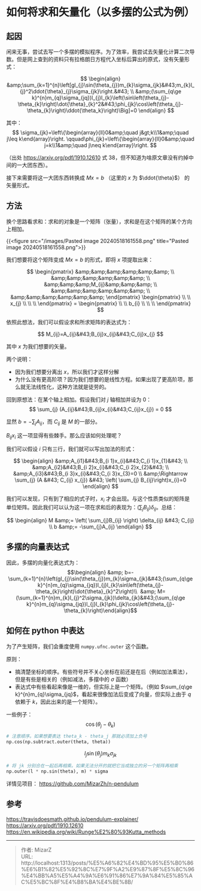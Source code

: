 # 如何将求和矢量化（以多摆的公式为例）

## 起因
闲来无事，尝试去写一个多摆的模拟程序。为了效率，我尝试去矢量化计算二次导数。但是网上查到的资料只有拉格朗日方程代入坐标后算出的原式，没有矢量形式：

$$
\begin{align}
&amp;\sum_{k=1}^{n}\left[gl_{j}\sin(\theta_{j})m_{k}\sigma_{jk}&#43;m_{k}l_{j}^2\ddot{\theta}_{j}\sigma_{jk}\right.&#43; \\
&amp;(\sum_{q\ge k}^{n}m_{q}\sigma_{jq})l_{j}l_{k}\left(\sin\left(\theta_{j}-\theta_{k}\right)\dot{\theta}_{k}^2&#43;\phi_{jk}\cos\left(\theta_{j}-\theta_{k}\right)\ddot{\theta_k}\right)\Big]=0
\end{align}
$$

其中：
$$
\sigma_{jk}=\left\{\begin{array}{ll}0&amp;\quad j&gt;k\\1&amp;\quad j\leq k\end{array}\right. \qquad\phi_{jk}=\left\{\begin{array}{ll}0&amp;\quad j=k\\1&amp;\quad j\neq k\end{array}\right.
$$

（出处 https://arxiv.org/pdf/1910.12610 式 38，但不知道为啥原文章没有约掉中间的一大团东西）。

接下来需要将这一大团东西转换成 $Mx=b$ （这里的 $x$ 为 $\ddot{\theta}$） 的矢量形式。

## 方法
换个思路看求和：求和的对象是一个矩阵（张量），求和是在这个矩阵的某个方向上相加。

{{&lt;figure src=&#34;/images/Pasted image 20240518161558.png&#34; title=&#34;Pasted image 20240518161558.png&#34;&gt;}}

我们想要将这个矩阵变成 $Mx=b$ 的形式，即将 $x$ 项提取出来：

$$
\begin{pmatrix}
&amp;&amp;&amp;&amp;&amp;&amp; \\
&amp;&amp;&amp;&amp;&amp;&amp; \\
&amp;&amp;&amp;M_{ij}&amp;&amp;&amp; \\
&amp;&amp;&amp;&amp;&amp;&amp; \\
&amp;&amp;&amp;&amp;&amp;&amp;
\end{pmatrix}
\begin{pmatrix} \\
 \\
x_{j} \\
 \\
 \\
\end{pmatrix} = 
\begin{pmatrix} \\
 \\
b_{i} \\
 \\
 \\
\end{pmatrix} 
$$

依照此想法，我们可以假设求和所求矩阵的表达式为：

$$
M_{ij}=A_{ij}&#43;B_{ij}x_{ij}&#43;C_{ij}x_{j}
$$

其中 $x$ 为我们想要的矢量。

两个说明：
- 因为我们想要分离出 $x$，所以我们才这样分解
- 为什么没有更高阶项？因为我们想要的是线性方程。如果出现了更高阶项，那么就无法线性化，这种方法就是徒劳的。

回到原想法：在某个轴上相加。假设我们对 $j$ 轴相加并设为 0：
$$
\sum_{j} (A_{ij}&#43;B_{ij}x_{i}&#43;C_{ij}x_{j}) = 0
$$

显然 $b=-\sum_{j}A_{ij}$，而 $C_{ij}$ 是 $M$ 的一部分。

$B_{ij}x_{i}$ 这一项显得有些棘手。那么应该如何处理呢？

我们可以假设 $i$ 只有三行，我们就可以写出加法的形式：

$$
\begin{align}
&amp;A_{i1}&#43;B_{i 1}x_{i}&#43;C_{i 1}x_{1}&#43; \\
&amp;A_{i2}&#43;B_{i 2}x_{i}&#43;C_{i 2}x_{2}&#43; \\
&amp;A_{i3}&#43;B_{i 3}x_{i}&#43;C_{i 3}x_{3}=0 \\
&amp;\Rightarrow \sum_{j} (A &#43; C_{ij} x_{j}) &#43; \left( \sum_{j} B_{ij}\right)x_{i}=0
\end{align}
$$

我们可以发现，只有到了相应的式子时，$x_{i}$  才会出现。与这个性质类似的矩阵是单位矩阵。因此我们可以认为这一项在求和后的表现为：$\left( \sum_{j} B_{ij} \right)\delta_{ij}$。总结：

$$
\begin{align}
M &amp;= \left( \sum_{j}B_{ij} \right) \delta_{ij} &#43; C_{ij} \\
b &amp;= -\sum_{j}A_{ij}
\end{align}
$$

## 多摆的向量表达式
因此，多摆的向量化表达式为：
$$\begin{align} &amp; b=-\sum_{k=1}^{n}\left(gl_{j}\sin(\theta_{j})m_{k}\sigma_{jk}&#43;(\sum_{q\ge k}^{n}m_{q}\sigma_{jq})l_{j}l_{k}\sin\left(\theta_{j}-\theta_{k}\right)\dot{\theta}_{k}^2\right)\\  &amp; M=(\sum_{k=1}^{n}m_{k}l_{j}^2\sigma_{jk})\delta_{jk}&#43;(\sum_{q\ge k}^{n}m_{q}\sigma_{jq})l_{j}l_{k}\phi_{jk}\cos\left(\theta_{j}-\theta_{k}\right)\end{align}$$

## 如何在 python 中表达
为了产生矩阵，我们会重度使用 `numpy.ufnc.outer` 这个函数。

原则：
- 搞清楚坐标的顺序。有些符号并不关心坐标在前还是在后（例如加法乘法），但是有些是相关的（例如减法，多摆中的 $\sigma$ 函数）
- 表达式中有些看起来像是一维的，但实际上是一个矩阵。（例如  $\sum_{q\ge k}^{n}m_{q}\sigma_{jq}$，看起来很像加法后变成了向量，但实际上由于 $q$ 依赖于 $k$，因此出来的是一个矩阵）。

一些例子：
$$
\cos(\theta_{j}-\theta_{k})
$$

```python
# 注意顺序。如果想要表达 theta_k - theta_j 那就必须加上负号
np.cos(np.subtract.outer(theta, theta))
```

$$
l_{j}\sin(\theta_{j})m_{k}\sigma_{jk}
$$

```python
# 将 jk 分别合在一起后再相乘。如果无法分开的就把它当成独立的另一个矩阵再相乘
np.outer(l * np.sin(theta), m) * sigma
```

详情见项目： https://github.com/MizarZh/n-pendulum

## 参考
https://travisdoesmath.github.io/pendulum-explainer/
https://arxiv.org/pdf/1910.12610
https://en.wikipedia.org/wiki/Runge%E2%80%93Kutta_methods

---

> 作者: MizarZ  
> URL: http://localhost:1313/posts/%E5%A6%82%E4%BD%95%E5%B0%86%E6%B1%82%E5%92%8C%E7%9F%A2%E9%87%8F%E5%8C%96%E4%BB%A5%E5%A4%9A%E6%91%86%E7%9A%84%E5%85%AC%E5%BC%8F%E4%B8%BA%E4%BE%8B/  

